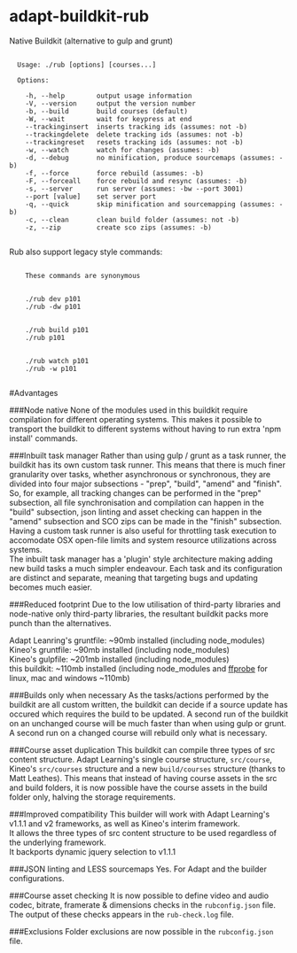 # adapt-buildkit-rub
Native Buildkit (alternative to gulp and grunt)

```

  Usage: ./rub [options] [courses...]

  Options:

    -h, --help        output usage information
    -V, --version     output the version number
    -b, --build       build courses (default)
    -W, --wait        wait for keypress at end
    --trackinginsert  inserts tracking ids (assumes: not -b)
    --trackingdelete  delete tracking ids (assumes: not -b)
    --trackingreset   resets tracking ids (assumes: not -b)
    -w, --watch       watch for changes (assumes: -b)
    -d, --debug       no minification, produce sourcemaps (assumes: -b)
    -f, --force       force rebuild (assumes: -b)
    -F, --forceall    force rebuild and resync (assumes: -b)
    -s, --server      run server (assumes: -bw --port 3001)
    --port [value]    set server port
    -q, --quick       skip minification and sourcemapping (assumes: -b)
    -c, --clean       clean build folder (assumes: not -b)
    -z, --zip         create sco zips (assumes: -b)


```

Rub also support legacy style commands:

```

    These commands are synonymous

    
    ./rub dev p101
    ./rub -dw p101


    ./rub build p101
    ./rub p101


    ./rub watch p101
    ./rub -w p101


```

#Advantages

###Node native
None of the modules used in this buildkit require compilation for different operating systems. This makes it possible to transport the buildkit to different systems without having to run extra 'npm install' commands.

###Inbuilt task manager
Rather than using gulp / grunt as a task runner, the buildkit has its own custom task runner. This means that there is much finer granularity over tasks, whether asynchronous or synchronous, they are divided into four major subsections - "prep", "build", "amend" and "finish". So, for example, all tracking changes can be performed in the "prep" subsection, all file synchronisation and compilation can happen in the "build" subsection, json linting and asset checking can happen in the "amend" subsection and SCO zips can be made in the "finish" subsection.  
Having a custom task runner is also useful for throttling task execution to accomodate OSX open-file limits and system resource utilizations across systems.  
The inbuilt task manager has a 'plugin' style architecture making adding new build tasks a much simpler endeavour. Each task and its configuration are distinct and separate, meaning that targeting bugs and updating becomes much easier.

###Reduced footprint
Due to the low utilisation of third-party libraries and node-native only third-party libraries, the resultant buildkit packs more punch than the alternatives.

Adapt Leanring's gruntfile: ~90mb installed (including node_modules)  
Kineo's gruntfile: ~90mb installed (including node_modules)  
Kineo's gulpfile: ~201mb installed (including node_modules)  
this buildkit: ~110mb installed (including node_modules and [ffprobe](https://www.ffmpeg.org/download.html) for linux, mac and windows ~110mb)

###Builds only when necessary
As the tasks/actions performed by the buildkit are all custom written, the buildkit can decide if a source update has occured which requires the build to be updated. A second run of the buildkit on an unchanged course will be much faster than when using gulp or grunt. A second run on a changed course will rebuild only what is necessary.

###Course asset duplication
This buildkit can compile three types of src content structure. Adapt Learning's single course structure, ``src/course``, Kineo's ``src/courses`` structure and a new ``build/courses`` structure (thanks to Matt Leathes). This means that instead of having course assets in the src and build folders, it is now possible have the course assets in the build folder only, halving the storage requirements.

###Improved compatibility
This builder will work with Adapt Learning's v1.1.1 and v2 frameworks, as well as Kineo's interim framework.  
It allows the three types of src content structure to be used regardless of the underlying framework.  
It backports dynamic jquery selection to v1.1.1

###JSON linting and LESS sourcemaps
Yes.
For Adapt and the builder configurations.

###Course asset checking
It is now possible to define video and audio codec, bitrate, framerate & dimensions checks in the ``rubconfig.json`` file. The output of these checks appears in the ``rub-check.log`` file.

###Exclusions
Folder exclusions are now possible in the ``rubconfig.json`` file.




